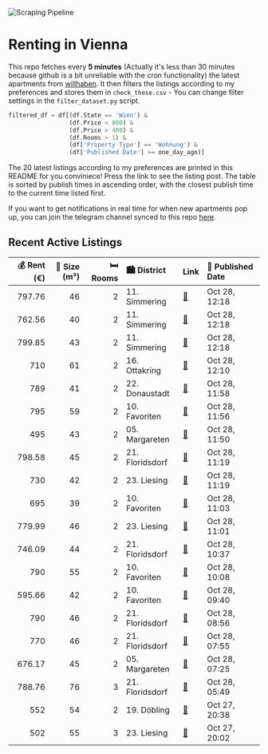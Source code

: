 ![Scraping Pipeline](https://github.com/AthomsG/renting-in-vienna/actions/workflows/run_pipeline.yml/badge.svg)


# Renting in Vienna

This repo fetches every **5 minutes** (Actually it's less than 30 minutes because github is a bit unreliable with the cron functionality) the latest apartments from [willhaben](https://www.willhaben.at/).
It then filters the listings according to my preferences and stores them in `check_these.csv` - You can change filter settings in the `filter_dataset.py` script.

```python
filtered_df = df[(df.State == 'Wien') & 
                 (df.Price < 800) &
                 (df.Price > 400) &
                 (df.Rooms > 1) &
                 (df['Property Type'] == 'Wohnung') &
                 (df['Published Date'] >= one_day_ago)]
```

The 20 latest listings according to my preferences are printed in this README for you conviniece! Press the link to see the listing post.
The table is sorted by publish times in ascending order, with the closest publish time to the current time listed first.

If you want to get notifications in real time for when new apartments pop up, you can join the telegram channel synced to this repo [here](https://t.me/+1HPAYOf5BSsyNTlk).

## Recent Active Listings

|   💰 Rent (€) |   📏 Size (m²) |   🛏️ Rooms | 🏙️ District     | Link                                                                                                                                                                                                                                                          | 📅 Published Date   |
|-------------:|--------------:|-----------:|:----------------|:--------------------------------------------------------------------------------------------------------------------------------------------------------------------------------------------------------------------------------------------------------------|:-------------------|
|       797.76 |            46 |          2 | 11. Simmering   | [🔗](https://www.willhaben.at/iad/immobilien/d/mietwohnungen/wien/wien-1110-simmering/ina---wohnanlage-am-leberberg-:-top-a4-39-1306355823/)                                                                                                                   | Oct 28, 12:18      |
|       762.56 |            40 |          2 | 11. Simmering   | [🔗](https://www.willhaben.at/iad/immobilien/d/mietwohnungen/wien/wien-1110-simmering/ina---sonnige-wohnung-mit-loggia/balkon-:-top-a3-39-1499881145/)                                                                                                         | Oct 28, 12:18      |
|       799.85 |            43 |          2 | 11. Simmering   | [🔗](https://www.willhaben.at/iad/immobilien/d/mietwohnungen/wien/wien-1110-simmering/ina---wohnanlage-am-leberberg-:-top-a3-41-776704156/)                                                                                                                    | Oct 28, 12:18      |
|       710    |            61 |          2 | 16. Ottakring   | [🔗](https://www.willhaben.at/iad/immobilien/d/mietwohnungen/wien/wien-1160-ottakring/ruhige-wohnung-in-guter-lage-1343079052/)                                                                                                                                | Oct 28, 12:10      |
|       789    |            41 |          2 | 22. Donaustadt  | [🔗](https://www.willhaben.at/iad/immobilien/d/mietwohnungen/wien/wien-1220-donaustadt/moderne-neubauwohnungen-nahe-u1-kagraner-platz---aufstrebendes-wohnviertel-991040077/)                                                                                  | Oct 28, 11:58      |
|       795    |            59 |          2 | 10. Favoriten   | [🔗](https://www.willhaben.at/iad/immobilien/d/mietwohnungen/wien/wien-1100-favoriten/best-living-oberlaa---moderne-wohnung%21-1185221694/)                                                                                                                    | Oct 28, 11:56      |
|       495    |            43 |          2 | 05. Margareten  | [🔗](https://www.willhaben.at/iad/immobilien/d/mietwohnungen/wien/wien-1050-margareten/gemeindewohnung-direktvergabe:-letztmaliges-angebot:-abl%C3%B6se-%E2%82%AC-1500-f%C3%BCr-m%C3%B6blierte-43m2-wohnung-1163696543/)                                       | Oct 28, 11:50      |
|       798.58 |            45 |          2 | 21. Floridsdorf | [🔗](https://www.willhaben.at/iad/immobilien/d/mietwohnungen/wien/wien-1210-floridsdorf/leo-131---sonnige-neubauwohnung-mit-s%C3%BCdbalkon-und-k%C3%BCche---10-minuten-zu-u6-und-s-bahn-floridsdorf-sowie-siemensstra%C3%9Fe-bahnhof.---wohntraum-1042336912/) | Oct 28, 11:19      |
|       730    |            42 |          2 | 23. Liesing     | [🔗](https://www.willhaben.at/iad/immobilien/d/mietwohnungen/wien/wien-1230-liesing/basler-gasse---neubau-erstbez%C3%BCge-mit-garage-in-1230-wien-1215481577/)                                                                                                 | Oct 28, 11:19      |
|       695    |            39 |          2 | 10. Favoriten   | [🔗](https://www.willhaben.at/iad/immobilien/d/mietwohnungen/wien/wien-1100-favoriten/wundersch%C3%B6ne-2-zimmer-wohnung-in-top-lage-1590133781/)                                                                                                              | Oct 28, 11:03      |
|       779.99 |            46 |          2 | 23. Liesing     | [🔗](https://www.willhaben.at/iad/immobilien/d/mietwohnungen/wien/wien-1230-liesing/2-zimmerwohnung---dachterrasse---einbauk%C3%BCche-1847041513/)                                                                                                             | Oct 28, 11:01      |
|       746.09 |            44 |          2 | 21. Floridsdorf | [🔗](https://www.willhaben.at/iad/immobilien/d/mietwohnungen/wien/wien-1210-floridsdorf/moderne-2-zimmerwohnung---nahe-der-alten-donau-953832565/)                                                                                                             | Oct 28, 10:37      |
|       790    |            55 |          2 | 10. Favoriten   | [🔗](https://www.willhaben.at/iad/immobilien/d/mietwohnungen/wien/wien-1100-favoriten/gut-geschnittene-2-zimmer-wohnung-direkt-bei-der-ubahn---ab-sofort%21-1495581085/)                                                                                       | Oct 28, 10:08      |
|       595.66 |            42 |          2 | 10. Favoriten   | [🔗](https://www.willhaben.at/iad/immobilien/d/mietwohnungen/wien/wien-1100-favoriten/wundersch%C3%B6ne-sanierte-dachgeschosswohnung-im-10ten%21-1623442092/)                                                                                                  | Oct 28, 09:40      |
|       790    |            46 |          2 | 21. Floridsdorf | [🔗](https://www.willhaben.at/iad/immobilien/d/mietwohnungen/wien/wien-1210-floridsdorf/stammersdorfer-wohntr%C3%A4ume-erleben:-mietwohnungen-mit-option-auf-zuk%C3%BCnftigen-kauf-739383800/)                                                                 | Oct 28, 08:56      |
|       770    |            46 |          2 | 21. Floridsdorf | [🔗](https://www.willhaben.at/iad/immobilien/d/mietwohnungen/wien/wien-1210-floridsdorf/traumhaftes-wohnen:-gartenwohnung-mit-kaufoption-in-idyllischer-wohngegend-1541740154/)                                                                                | Oct 28, 07:55      |
|       676.17 |            45 |          2 | 05. Margareten  | [🔗](https://www.willhaben.at/iad/immobilien/d/mietwohnungen/wien/wien-1050-margareten/n%C3%A4he-einsiedlerpark-hell-&-freundlich-neue-k%C3%BCche-schlafzimmer-in-den-innenhofunbefristet-1778395783/)                                                         | Oct 28, 07:25      |
|       788.76 |            76 |          3 | 21. Floridsdorf | [🔗](https://www.willhaben.at/iad/immobilien/d/mietwohnungen/wien/wien-1210-floridsdorf/direktvergabe-3-zimmer-gemeindewohnung-1951126353/)                                                                                                                    | Oct 28, 05:49      |
|       552    |            54 |          2 | 19. Döbling     | [🔗](https://www.willhaben.at/iad/immobilien/d/mietwohnungen/wien/wien-1190-d%C3%B6bling/gemeindewohnung-direktvergabe-vms-31.07.2024-971207788/)                                                                                                              | Oct 27, 20:38      |
|       502    |            55 |          3 | 23. Liesing     | [🔗](https://www.willhaben.at/iad/immobilien/d/mietwohnungen/wien/wien-1230-liesing/gemeinde-wohnung-zu-vermieten-1772184612/)                                                                                                                                 | Oct 27, 20:02      |
